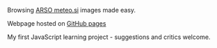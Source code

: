 
Browsing [ARSO meteo.si](https://meteo.arso.gov.si/met/sl/app/webmet/) images made easy.

Webpage hosted on [GitHub pages](https://marjanmo.github.io/cmarso-vreme/)







My first JavaScript learning project - suggestions and critics welcome.
